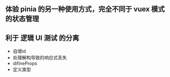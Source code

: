 ## 体验 pinia 的另一种使用方式，完全不同于 vuex 模式的状态管理
## 利于 逻辑 UI 测试 的分离
- 自增id
- 处理解构导致的响应式丢失
- difineProps
- 定义类型
